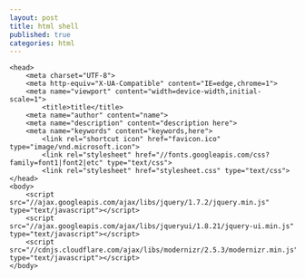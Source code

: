 ```yaml
---
layout: post
title: html shell
published: true
categories: html
---
```




<!DOCTYPE html>
    <head>
        <meta charset="UTF-8">
        <meta http-equiv="X-UA-Compatible" content="IE=edge,chrome=1">
        <meta name="viewport" content="width=device-width,initial-scale=1">
            <title>title</title>
        <meta name="author" content="name">
        <meta name="description" content="description here">
        <meta name="keywords" content="keywords,here">
            <link rel="shortcut icon" href="favicon.ico" type="image/vnd.microsoft.icon">
            <link rel="stylesheet" href="//fonts.googleapis.com/css?family=font1|font2|etc" type="text/css">
            <link rel="stylesheet" href="stylesheet.css" type="text/css">
    </head>
    <body>
        <script src="//ajax.googleapis.com/ajax/libs/jquery/1.7.2/jquery.min.js" type="text/javascript"></script>
        <script src="//ajax.googleapis.com/ajax/libs/jqueryui/1.8.21/jquery-ui.min.js" type="text/javascript"></script>
        <script src="//cdnjs.cloudflare.com/ajax/libs/modernizr/2.5.3/modernizr.min.js" type="text/javascript"></script>
    </body>
</html>